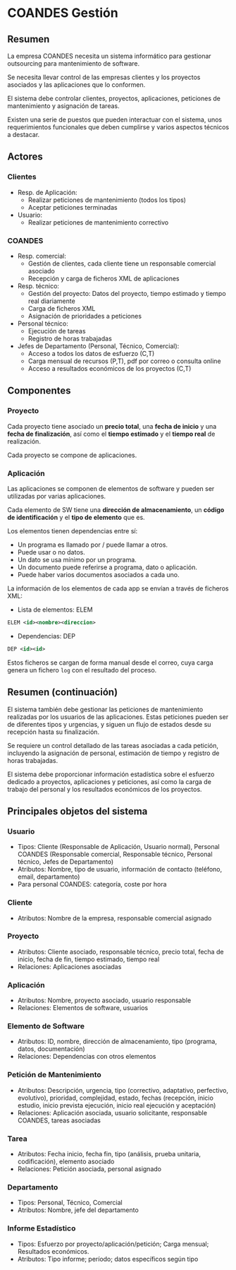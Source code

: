 # COANDES Gestión

## Resumen

La empresa COANDES necesita un sistema informático para
gestionar outsourcing para mantenimiento de software.

Se necesita llevar control de las empresas clientes y
los proyectos asociados y las aplicaciones que lo conformen.

El sistema debe controlar clientes, proyectos, aplicaciones,
peticiones de mantenimiento y asignación de tareas.

Existen una serie de puestos que pueden interactuar con el
sistema, unos requerimientos funcionales que deben cumplirse
y varios aspectos técnicos a destacar.

## Actores

### Clientes
  
* Resp. de Aplicación:
  * Realizar peticiones de mantenimiento (todos los tipos)
  * Aceptar peticiones terminadas
* Usuario:
  * Realizar peticiones de mantenimiento correctivo

### COANDES
  
* Resp. comercial:
  * Gestión de clientes, cada cliente tiene un responsable
  comercial asociado
  * Recepción y carga de ficheros XML de aplicaciones
* Resp. técnico:
  * Gestión del proyecto: Datos del proyecto, tiempo estimado
  y tiempo real diariamente
  * Carga de ficheros XML
  * Asignación de prioridades a peticiones
* Personal técnico:
  * Ejecución de tareas
  * Registro de horas trabajadas
* Jefes de Departamento (Personal, Técnico, Comercial):
  * Acceso a todos los datos de esfuerzo (C,T)
  * Carga mensual de recursos (P,T), pdf por correo o consulta online
  * Acceso a resultados económicos de los proyectos (C,T)

## Componentes

### Proyecto

Cada proyecto tiene asociado un **precio total**, una
**fecha de inicio** y una **fecha de finalización**, así como
el **tiempo estimado** y el **tiempo real** de realización.

Cada proyecto se compone de aplicaciones.

### Aplicación

Las aplicaciones se componen de elementos de software y pueden
ser utilizadas por varias aplicaciones.

Cada elemento de SW tiene una **dirección de almacenamiento**,
un **código de identificación** y el **tipo de elemento** que es.

Los elementos tienen dependencias entre sí:

* Un programa es llamado por / puede llamar a otros.
* Puede usar o no datos.
* Un dato se usa mínimo por un programa.
* Un documento puede referirse a programa, dato o aplicación.
* Puede haber varios documentos asociados a cada uno.

La información de los elementos de cada app se envían a través de ficheros XML:

* Lista de elementos: ELEM

```xml
ELEM <id><nombre><direccion>
```

* Dependencias: DEP

```xml
DEP <id><id>
```

Estos ficheros se cargan de forma manual desde el correo, cuya carga
genera un fichero ```log``` con el resultado del proceso.

## Resumen (continuación)

El sistema también debe gestionar las peticiones de mantenimiento realizadas por los usuarios de las aplicaciones. Estas peticiones pueden ser de diferentes tipos y urgencias, y siguen un flujo de estados desde su recepción hasta su finalización.

Se requiere un control detallado de las tareas asociadas a cada petición, incluyendo la asignación de personal, estimación de tiempo y registro de horas trabajadas.

El sistema debe proporcionar información estadística sobre el esfuerzo dedicado a proyectos, aplicaciones y peticiones, así como la carga de trabajo del personal y los resultados económicos de los proyectos.

## Principales objetos del sistema

### Usuario
- Tipos: Cliente (Responsable de Aplicación, Usuario normal), Personal COANDES (Responsable comercial, Responsable técnico, Personal técnico, Jefes de Departamento)
- Atributos: Nombre, tipo de usuario, información de contacto (teléfono, email, departamento)
- Para personal COANDES: categoría, coste por hora

### Cliente
- Atributos: Nombre de la empresa, responsable comercial asignado

### Proyecto
- Atributos: Cliente asociado, responsable técnico, precio total, fecha de inicio, fecha de fin, tiempo estimado, tiempo real
- Relaciones: Aplicaciones asociadas

### Aplicación
- Atributos: Nombre, proyecto asociado, usuario responsable
- Relaciones: Elementos de software, usuarios

### Elemento de Software
- Atributos: ID, nombre, dirección de almacenamiento, tipo (programa, datos, documentación)
- Relaciones: Dependencias con otros elementos

### Petición de Mantenimiento
- Atributos: Descripción, urgencia, tipo (correctivo, adaptativo, perfectivo, evolutivo), prioridad, complejidad, estado, fechas (recepción, inicio estudio, inicio prevista ejecución, inicio real ejecución y aceptación)
- Relaciones: Aplicación asociada, usuario solicitante, responsable COANDES, tareas asociadas

### Tarea
- Atributos: Fecha inicio, fecha fin, tipo (análisis, prueba unitaria, codificación), elemento asociado
- Relaciones: Petición asociada, personal asignado

### Departamento
- Tipos: Personal, Técnico, Comercial
- Atributos: Nombre, jefe del departamento

### Informe Estadístico
- Tipos: Esfuerzo por proyecto/aplicación/petición; Carga mensual; Resultados económicos.
- Atributos: Tipo informe; período; datos específicos según tipo
